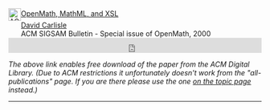 
<!-- ACM DL Article: OpenMath, MathML, and XSL -->
<div class="acmdlitem" id="item362011"><img
src="//dl.acm.org/images/oa.gif" width="25" height="25" border="0"
alt="ACM DL Author-ize service" style="vertical-align:middle"/><a
href="https://dl.acm.org/authorize?N42868" title="OpenMath, MathML,
and XSL">OpenMath, MathML, and XSL</a><div style="margin-left:25px"><a
href="http://dl.acm.org/author_page.cfm?id=81100430209" >David
Carlisle</a><br />ACM SIGSAM Bulletin - Special issue of OpenMath,
2000</div></div>
<!-- ACM DL Bibliometrics: OpenMath, MathML, and XSL-->
<div class="acmdlstat" id ="stats362011"><iframe
src="https://dl.acm.org/authorizestats?N42868" width="100%"
height="30" scrolling="no" frameborder="0">frames are not
supported</iframe></div>



_The above link enables free download of the paper from the ACM Digital
Library.  (Due to ACM restrictions it unfortunately doesn't work from
the "all-publications" page. If you are there please use the one [on the
topic page]({{site.baseurl}}/publications/indexbytopic/unicode-mathml-xml/) instead.)_





***

